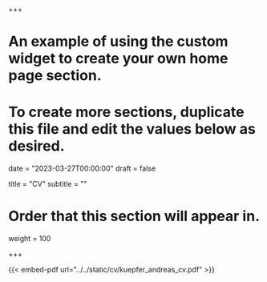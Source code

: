 +++
# An example of using the custom widget to create your own home page section.
# To create more sections, duplicate this file and edit the values below as desired.

date = "2023-03-27T00:00:00"
draft = false

title = "CV"
subtitle = ""

# Order that this section will appear in.
weight = 100

+++

{{< embed-pdf url="../../static/cv/kuepfer_andreas_cv.pdf" >}}